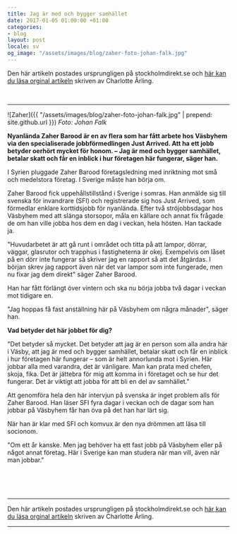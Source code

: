 ```yaml
---
title: Jag är med och bygger samhället
date: 2017-01-05 01:00:00 +01:00
categories:
- blog
layout: post
locale: sv
og_image: "/assets/images/blog/zaher-foto-johan-falk.jpg"
---
```


Den här artikeln postades ursprungligen på stockholmdirekt.se och [här kan du läsa orginal artikeln](http://www.stockholmdirekt.se/nyheter/jag-ar-med-och-bygger-samhallet/repdpnpls!1rOV9ve@zTt29u1FgbyBCg/) skriven av Charlotte Årling.

&zwnj;&zwnj;&zwnj;&zwnj;&zwnj;&zwnj;&zwnj;&zwnj;&zwnj;&zwnj;&zwnj;&zwnj;&zwnj;&zwnj;&zwnj;&zwnj;&zwnj;
&zwnj;&zwnj;&zwnj;&zwnj;&zwnj;&zwnj;&zwnj;&zwnj;&zwnj;&zwnj;&zwnj;&zwnj;&zwnj;&zwnj;&zwnj;&zwnj;&zwnj;
&zwnj;&zwnj;&zwnj;&zwnj;&zwnj;&zwnj;&zwnj;&zwnj;&zwnj;&zwnj;&zwnj;&zwnj;&zwnj;&zwnj;&zwnj;&zwnj;&zwnj;
&zwnj;&zwnj;&zwnj;&zwnj;&zwnj;&zwnj;&zwnj;&zwnj;&zwnj;&zwnj;&zwnj;&zwnj;&zwnj;&zwnj;&zwnj;&zwnj;&zwnj;
&zwnj;&zwnj;&zwnj;&zwnj;&zwnj;&zwnj;&zwnj;&zwnj;&zwnj;&zwnj;&zwnj;&zwnj;&zwnj;&zwnj;&zwnj;&zwnj;&zwnj;
&zwnj;&zwnj;&zwnj;&zwnj;&zwnj;&zwnj;&zwnj;&zwnj;&zwnj;&zwnj;&zwnj;&zwnj;&zwnj;&zwnj;&zwnj;&zwnj;&zwnj;

---

![Zaher]({{ "/assets/images/blog/zaher-foto-johan-falk.jpg" | prepend: site.github.url }})
_Foto: Johan Falk_

__Nyanlända Zaher Barood är en av flera som har fått arbete hos Väsbyhem via den specialiserade jobbförmedlingen Just Arrived. Att ha ett jobb betyder oerhört mycket för honom. – Jag är med och bygger samhället, betalar skatt och får en inblick i hur företagen här fungerar, säger han.__

I Syrien pluggade Zaher Barood företagsledning med inriktning mot små och medelstora företag. I Sverige måste han börja om.

Zaher Barood fick uppehållstillstånd i Sverige i somras. Han anmälde sig till svenska för invandrare (SFI) och registrerade sig hos Just Arrived, som förmedlar enklare korttidsjobb för nyanlända. Efter två ströjobbsdagar hos Väsbyhem med att slänga storsopor, måla en källare och annat fix frågade de om han ville jobba hos dem en dag i veckan, hela hösten. Han tackade ja.

"Huvudarbetet är att gå runt i området och titta på att lampor, dörrar, väggar, glasrutor och trapphus i fastigheterna är okej. Exempelvis om låset på en dörr inte fungerar så skriver jag en rapport så att det åtgärdas. I början skrev jag rapport även när det var lampor som inte fungerade, men nu fixar jag dem direkt" säger Zaher Barood.

Han har fått förlängt över vintern och ska nu börja jobba två dagar i veckan mot tidigare en.

"Jag hoppas få fast anställning här på Väsbyhem om några månader", säger han.

__Vad betyder det här jobbet för dig?__

"Det betyder så mycket. Det betyder att jag är en person som alla andra här i Väsby, att jag är med och bygger samhället, betalar skatt och får en inblick i hur företagen här fungerar – som är helt annorlunda mot i Syrien. Här jobbar alla med varandra, det är vänligare. Man kan prata med chefen, skoja, fika. Det är jättebra för mig att komma in i företaget och se hur det fungerar. Det är viktigt att jobba för att bli en del av samhället."

Att genomföra hela den här intervjun på svenska är inget problem alls för Zaher Barood. Han läser SFI fyra dagar i veckan och de dagar som han jobbar på Väsbyhem får han öva på det han har lärt sig.

När han är klar med SFI och komvux är den nya drömmen att läsa till socionom.

"Om ett år kanske. Men jag behöver ha ett fast jobb på Väsbyhem eller på något annat företag. Här i Sverige kan man studera när man vill, även när man jobbar."

<br><br><br>

---

Den här artikeln postades ursprungligen på stockholmdirekt.se och [här kan du läsa orginal artikeln](http://www.stockholmdirekt.se/nyheter/jag-ar-med-och-bygger-samhallet/repdpnpls!1rOV9ve@zTt29u1FgbyBCg/) skriven av Charlotte Årling.

---


